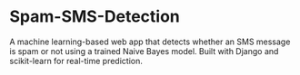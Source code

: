 # Spam-SMS-Detection
A machine learning-based web app that detects whether an SMS message is spam or not using a trained Naive Bayes model. Built with Django and scikit-learn for real-time prediction.
